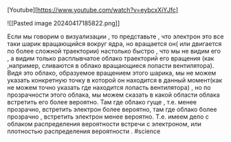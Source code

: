 [Youtube][https://www.youtube.com/watch?v=eybcxXiYJfc]


![[Pasted image 20240417185822.png]]

Если мы говорим о визуализации , то представьте , что электрон это все таки шарик вращающийся вокруг ядра, но вращается он( или двигается по более сложной траектории) настолько быстро , что мы не видим его , а видим только расплывчатое облако траекторий его вращения (как ,например, сливаются в облако вращающиеся лопасти вентилятора). Видя это облако, образуемое вращением этого шарика, мы не можем указать конкретную точку в которой он находится в данный момент(как не можем точно указать где находится лопасть вентилятора) , но по прозрачности этого облака, мы можем сказать в какой области облака встретить его более вероятно. Там где облако гуще , т.е. менее прозрачно, встретить электрон более вероятно, там где облако более прозрачно , встретить электрон менее вероятно. Т.е. имеем дело с облаком распределения вероятности встречи с электроном, или плотностью распределения вероятности .
#science 